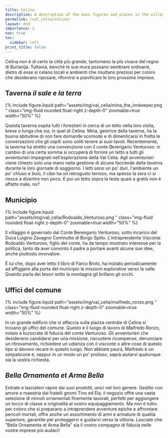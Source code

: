 ```yaml
---
title: Celina
description: A description of the main figures and places in the village of Celina.
permalink: /val_celia/celina/
layout: dnd
importance: 1
nav: true
toc:
  sidebar: left
print_title: false
---
```


Celina non è di certo la città più grande, tantomeno la più vivace del regno di Burlanija. Tuttavia, benché le sue mura possano sembrare ordinarie, dietro di esse si celano locali e ambienti che risultano preziosi per coloro che desiderano riposare, rifornirsi e pianificare le loro prossime imprese.

## Taverna _il sale e la terra_

{% include figure.liquid path="assets/img/val_celia/mina_the_innkeeper.png
" class="img-fluid rounded float-right z-depth-0" zoomable=true width="50%" %}

Questa taverna ospita tutti i forestieri in cerca di un tetto nella loro visita, breve o lunga che sia, in quel di Celina. Mina, gestrice della taverna, ha la buona abitudine di non fare domande scomode e di dimenticarsi in fretta le conversazioni che gli ospiti sono soliti tenere ai suoi tavoli. Recentemente, la taverna ha stretto una convenzione con il conte Berengario Venturoso: in cambio di una certa somma si occuperà di fornire un tetto a tutti gli avventurieri impegnati nell'esplorazione della Val Celia. Agli avventurieri viene chiesto solo una mano nella gestione di alcune faccende della taverna durante le loro giornate di soggiorno. I letti sono un po' duri, l'ambiente un po' chiuso e buio, il cibo ha un retrogusto terroso, ma spesso la sera ci si riesce a divertire non poco. E poi un tetto sopra la testa quasi a gratis non è affatto male, no?

## Municipio

{% include figure.liquid path="assets/img/val_celia/Rodoaldo_Venturoso.png
" class="img-fluid rounded float-right z-depth-0" zoomable=true width="50%" %}

Il villaggio è governato dal Conte Berengario Venturoso, sotto incarico del Duca Luigino Zavagno Cominutto di Borgo Spillo. L'intraprendente Visconte Rodoaldo Venturoso, figlio del conte, ha da tempo mostrato interesse per la politica, tanto da aver convinto il padre a portare avanti alcune sue idee, anche piuttosto innovative.

È lui che, dopo aver letto il libro di Farco Brolo, ha iniziato periodicamente ad affiggere alla porta del municipio le missioni esplorative verso la valle. Quando parla dei tesori sotto la montagna gli brillano gli occhi.

## Uffici del comune

{% include figure.liquid path="assets/img/val_celia/maifredo_ronzo.png
" class="img-fluid rounded float-right z-depth-0" zoomable=true width="50%" %}

In un grande edificio che si affaccia sulla piazza centrale di Celina si trovano gli uffici del comune. Questo è il luogo di lavoro di Maifredo Ronzo, notaio e burocrate di fiducia del conte Venturoso. Gli avventurieri che desiderano candidarsi per una missione, riscuotere ricompense, denunciare un ritrovamento, richiedere un udienza con il visconte o altre cose di questo tipo si devono recare in questo luogo. Non abbiate paura, Maifredo è un simpaticone e, seppur in un modo un po' prolisso, saprà aiutarvi qualunque sia la vostra richiesta.

## _Bella Ornamenta et Arma Bella_

Entrate e lasciatevi rapire dai suoi prodotti, unici nel loro genere. Gestito con amore e maestria dai fratelli gnomi Tino ed Ela, il negozio offre una vasta selezione di ninnoli ornamentali finemente lavorati, perfetti per aggiungere un tocco di classe e originalità al vostro equipaggiamento. Ma non è tutto: per coloro che si preparano a intraprendere avventure epiche e affrontare pericoli mortali, offre anche un assortimento di armi e armature di qualità superiore, garantite per proteggervi e guidarvi verso la vittoria. Lasciate che "Bella Ornamenta et Arma Bella" sia il vostro compagno di fiducia nelle vostre imprese più audaci!
